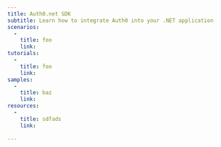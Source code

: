 ```yaml
---
title: Auth0.net SDK
subtitle: Learn how to integrate Auth0 into your .NET application
scenarios:
  -
    title: foo
    link:
tutorials:
  -
    title: foo
    link:
samples:
  -
    title: baz
    link:
resources:
  -
    title: sdfads
    link:
    
---
```

